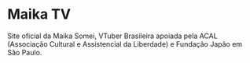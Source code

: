 # Maika TV

Site oficial da Maika Somei, VTuber Brasileira apoiada pela ACAL (Associação Cultural e Assistencial da Liberdade) e Fundação Japão em São Paulo.
